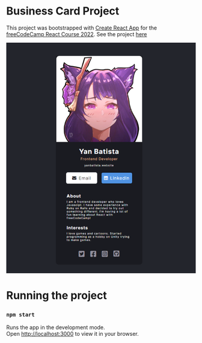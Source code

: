# Business Card Project

This project was bootstrapped with [Create React App](https://github.com/facebook/create-react-app) for the [freeCodeCamp React Course 2022](https://youtu.be/bMknfKXIFA8).
See the project [here](https://react-business-card-fcc.netlify.app/)

<div align="center">
    <img src="./src//images/business-card.png" alt="Project screenshot">
</div>

# Running the project
### `npm start`

Runs the app in the development mode.\
Open [http://localhost:3000](http://localhost:3000) to view it in your browser.
